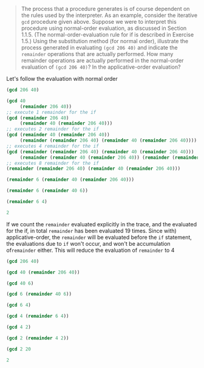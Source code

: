 > The process that a procedure generates is of course dependent on the rules used
> by the interpreter. As an example, consider the iterative `gcd` procedure given
> above. Suppose we were to interpret this procedure using normal-order
> evaluation, as discussed in Section 1.1.5. (The normal-order-evaluation rule for
> if is described in Exercise 1.5.) Using the substitution method (for normal
> order), illustrate the process generated in evaluating `(gcd 206 40)` and indicate
> the `remainder` operations that are actually performed. How many remainder
> operations are actually performed in the normal-order evaluation of `(gcd 206
> 40)`? In the applicative-order evaluation?

Let's follow the evaluation with normal order

```scheme 
(gcd 206 40)

(gcd 40
     (remainder 206 40))
;; execute 1 remainder for the if
(gcd (remainder 206 40)
     (remainder 40 (remainder 206 40)))
;; executes 2 remainder for the if
(gcd (remainder 40 (remainder 206 40))
     (remainder (remainder 206 40) (remainder 40 (remainder 206 40))))
;; executes 4 remainder for the if
(gcd (remainder (remainder 206 40) (remainder 40 (remainder 206 40)))
     (remainder (remainder 40 (remainder 206 40)) (remainder (remainder 206 40) (remainder 40 (remainder 206 40)))))
;; executes 8 remainder for the if
(remainder (remainder 206 40) (remainder 40 (remainder 206 40)))

(remainder 6 (remainder 40 (remainder 206 40)))

(remainder 6 (remainder 40 6))

(remainder 6 4)

2
```

If we count the `remainder` evaluated explicitly in the trace, and the evaluated for the if, in total `remainder` has been evaluated 19 times. Since with) applicative-order, the `remainder` will be evaluated before the `if` statement, the evaluations due to `if` won't occur, and won't be accumulation of`remainder` either. This will reduce the evaluation of `remainder` to 4

```scheme 
(gcd 206 40)

(gcd 40 (remainder 206 40))

(gcd 40 6)

(gcd 6 (remainder 40 6))

(gcd 6 4)

(gcd 4 (remainder 6 4))

(gcd 4 2)

(gcd 2 (remainder 4 2))

(gcd 2 20

2
```

